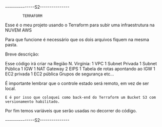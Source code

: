 ---------------S2---------------

            TERRAFORM

Esse é o meu projeto usando o Terraform para subir uma infraestrutura na NUVEM AWS

Para que funcione é necessário que os dois arquivos fiquem na mesma pasta.


Breve descrição:

Esse código irá criar na Região N. Virgínia:
    1 VPC
    1 Subnet Privada
    1 Subnet Pública
    1 IGW
    1 NAT Gateway
    2 EIPS
    1 Tabela de rotas apontando ao IGW
    1 EC2 privada
    1 EC2 pública
    Grupos de segurança etc...

É importante lembrar que o controle estado será remoto, em vez de ser local.

    E é por isso que coloquei como back-end do Terraform um Bucket S3 com versionamento habilitado.


Por fim temos variáveis que serão usadas no decorrer do código.

---------------S2---------------